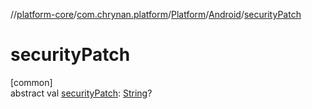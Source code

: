 //[platform-core](../../../../index.md)/[com.chrynan.platform](../../index.md)/[Platform](../index.md)/[Android](index.md)/[securityPatch](security-patch.md)

# securityPatch

[common]\
abstract val [securityPatch](security-patch.md): [String](https://kotlinlang.org/api/latest/jvm/stdlib/kotlin/-string/index.html)?
